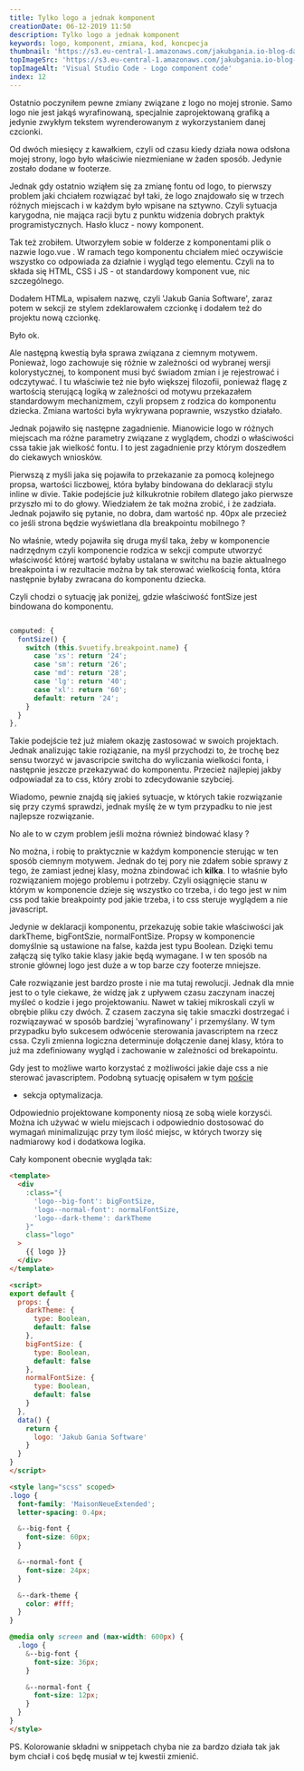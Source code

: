```yaml
---
title: Tylko logo a jednak komponent
creationDate: 06-12-2019 11:50
description: Tylko logo a jednak komponent
keywords: logo, komponent, zmiana, kod, koncpecja
thumbnail: 'https://s3.eu-central-1.amazonaws.com/jakubgania.io-blog-data/06-12-2019-tylko-logo-a-jednak-komponent/thumbnail.png'
topImageSrc: 'https://s3.eu-central-1.amazonaws.com/jakubgania.io-blog-data/06-12-2019-tylko-logo-a-jednak-komponent/top-image.PNG'
topImageAlt: 'Visual Studio Code - Logo component code'
index: 12
---
```


Ostatnio poczyniłem pewne zmiany związane z logo no mojej stronie. Samo logo
nie jest jakąś wyrafinowaną, specjalnie zaprojektowaną grafiką a jedynie zwykłym
tekstem wyrenderowanym z wykorzystaniem danej czcionki.

Od dwóch miesięcy z kawałkiem, czyli od czasu kiedy działa nowa odsłona mojej strony,
logo było właściwie niezmieniane w żaden sposób. Jedynie zostało dodane w footerze.

Jednak gdy ostatnio wziąłem się za zmianę fontu od logo, to pierwszy problem jaki
chciałem rozwiązać był taki, że logo znajdowało się w trzech różnych miejscach i w
każdym było wpisane na sztywno. Czyli sytuacja karygodna, nie mająca racji bytu
z punktu widzenia dobrych praktyk programistycznych. Hasło klucz - nowy
komponent.

Tak też zrobiłem. Utworzyłem sobie w folderze z komponentami plik o nazwie logo.vue .
W ramach tego komponentu chciałem mieć oczywiście wszystko co odpowiada za
działnie i wygląd tego elementu. Czyli na to składa się HTML, CSS i JS - ot
standardowy komponent vue, nic szczególnego.

Dodałem HTMLa, wpisałem nazwę, czyli 'Jakub Gania Software', zaraz potem w sekcji
ze stylem zdeklarowałem czcionkę i dodałem też do projektu nową czcionkę.

Było ok.

Ale następną kwestią była sprawa związana z ciemnym motywem. Ponieważ, logo
zachowuje się różnie w zależności od wybranej wersji kolorystycznej, to
komponent musi być świadom zmian i je rejestrować i odczytywać. I tu właściwie
też nie było większej filozofii, ponieważ flagę z wartością sterującą logiką
w zależności od motywu przekazałem standardowym mechanizmem, czyli propsem z
rodzica do komponentu dziecka. Zmiana wartości była wykrywana poprawnie, wszystko
działało.

Jednak pojawiło się następne zagadnienie. Mianowicie logo w różnych miejscach
ma różne parametry związane z wyglądem, chodzi o właściwości cssa takie jak
wielkość fontu. I to jest zagadnienie przy którym doszedłem do ciekawych wniosków.

Pierwszą z myśli jaka się pojawiła to przekazanie za pomocą kolejnego propsa,
wartości liczbowej, która byłaby bindowana do deklaracji stylu inline w divie.
Takie podejście już kilkukrotnie robiłem dlatego jako pierwsze przyszło mi to do
głowy. Wiedziałem że tak można zrobić, i że zadziała. Jednak pojawiło się pytanie,
no dobra, dam wartość np. 40px ale przecież co jeśli strona będzie wyświetlana
dla breakpointu mobilnego ?

No właśnie, wtedy pojawiła się druga myśl taka, żeby w komponencie nadrzędnym
czyli komponencie rodzica w sekcji compute utworzyć właściwość której wartość
byłaby ustalana w switchu na bazie aktualnego breakpointa i w rezultacie
można by tak sterować wielkością fonta, która następnie byłaby zwracana do
komponentu dziecka.

Czyli chodzi o sytuację jak poniżej, gdzie właściwość fontSize jest bindowana do
komponentu.

```javascript

computed: {
  fontSize() {
    switch (this.$vuetify.breakpoint.name) {
      case 'xs': return '24';
      case 'sm': return '26';
      case 'md': return '28';
      case 'lg': return '40';
      case 'xl': return '60';
      default: return '24';
    }
  }
},
```

Takie podejście też już miałem okazję zastosować w swoich
projektach. Jednak analizując takie roziązanie, na myśl przychodzi to, że
trochę bez sensu tworzyć w javascripcie switcha do wyliczania wielkości fonta,
i następnie jeszcze przekazywać do komponentu. Przecież najlepiej jakby
odpowiadał za to css, który zrobi to zdecydowanie szybciej.

Wiadomo, pewnie znajdą się jakieś sytuacje, w których takie rozwiązanie się
przy czymś sprawdzi, jednak myślę że w tym przypadku to nie jest najlepsze
rozwiązanie.

No ale to w czym problem jeśli można również bindować klasy ?

No można, i robię to praktycznie w każdym komponencie sterując w ten sposób
ciemnym motywem. Jednak do tej pory nie zdałem sobie sprawy z tego, że zamiast
jednej klasy, można zbindować ich **kilka**. I to właśnie było rozwiązaniem mojego
problemu i potrzeby. Czyli osiągnięcie stanu w którym w komponencie dzieje się
wszystko co trzeba, i do tego jest w nim css pod takie breakpointy pod jakie trzeba,
i to css steruje wyglądem a nie javascript.

Jedynie w deklaracji komponentu, przekazuję sobie takie właściwości jak
darkTheme, bigFontSzie, normalFontSize. Propsy w komponencie domyślnie są ustawione
na false, każda jest typu Boolean. Dzięki temu załączą się tylko takie klasy
jakie będą wymagane. I w ten sposób na stronie głównej logo jest duże a w
top barze czy footerze mniejsze.

Całe rozwiązanie jest bardzo proste i nie ma tutaj rewolucji. Jednak dla mnie
jest to o tyle ciekawe, że widzę jak z upływem czasu zaczynam inaczej myśleć o
kodzie i jego projektowaniu. Nawet w takiej mikroskali czyli w obrębie pliku
czy dwóch. Z czasem zaczyna się takie smaczki dostrzegać i rozwiązaywać w sposób
bardziej 'wyrafinowany' i przemyślany. W tym przypadku było sukcesem odwócenie
sterowania javascriptem na rzecz cssa. Czyli zmienna logiczna determinuje
dołączenie danej klasy, która to już ma zdefiniowany wygląd i zachowanie w
zależności od brekapointu.

Gdy jest to możliwe warto korzystać z możliwości jakie daje css a nie sterować
javascriptem. Podobną sytuację opisałem w tym [poście](https://jakubgania.io/blog/21-11-2019-optymalizacja-i-refaktoryzacja-kodu-nowa-podstrona-metodologia-bem)
- sekcja optymalizacja.

Odpowiednio projektowane komponenty niosą ze sobą wiele korzysći. Można ich
używać w wielu miejscach i odpowiednio dostosować do wymagań minimalizując
przy tym ilość miejsc, w których tworzy się nadmiarowy kod i dodatkowa logika.

Cały komponent obecnie wygląda tak:

```html
<template>
  <div
    :class="{
      'logo--big-font': bigFontSize,
      'logo--normal-font': normalFontSize,
      'logo--dark-theme': darkTheme
    }"
    class="logo"
  >
    {{ logo }}
  </div>
</template>

<script>
export default {
  props: {
    darkTheme: {
      type: Boolean,
      default: false
    },
    bigFontSize: {
      type: Boolean,
      default: false
    },
    normalFontSize: {
      type: Boolean,
      default: false
    }
  },
  data() {
    return {
      logo: 'Jakub Gania Software'
    }
  }
}
</script>

<style lang="scss" scoped>
.logo {
  font-family: 'MaisonNeueExtended';
  letter-spacing: 0.4px;

  &--big-font {
    font-size: 60px;
  }

  &--normal-font {
    font-size: 24px;
  }

  &--dark-theme {
    color: #fff;
  }
}

@media only screen and (max-width: 600px) {
  .logo {
    &--big-font {
      font-size: 36px;
    }

    &--normal-font {
      font-size: 12px;
    }
  }
}
</style>

```

PS. Kolorowanie składni w snippetach chyba nie za bardzo działa tak jak bym chciał
i coś będę musiał w tej kwestii zmienić.